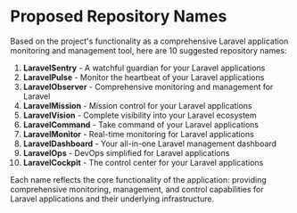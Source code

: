 # Proposed Repository Names

Based on the project's functionality as a comprehensive Laravel application monitoring and management tool, here are 10 suggested repository names:

1. **LaravelSentry** - A watchful guardian for your Laravel applications
2. **LaravelPulse** - Monitor the heartbeat of your Laravel applications
3. **LaravelObserver** - Comprehensive monitoring and management for Laravel
4. **LaravelMission** - Mission control for your Laravel applications
5. **LaravelVision** - Complete visibility into your Laravel ecosystem
6. **LaravelCommand** - Take command of your Laravel applications
7. **LaravelMonitor** - Real-time monitoring for Laravel applications
8. **LaravelDashboard** - Your all-in-one Laravel management dashboard
9. **LaravelOps** - DevOps simplified for Laravel applications
10. **LaravelCockpit** - The control center for your Laravel applications

Each name reflects the core functionality of the application: providing comprehensive monitoring, management, and control capabilities for Laravel applications and their underlying infrastructure.
